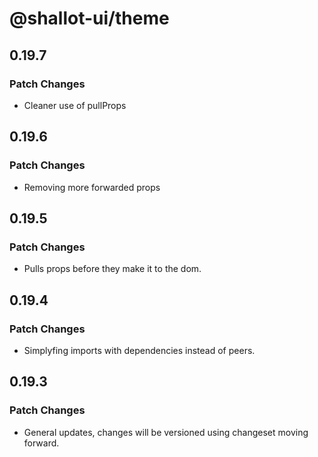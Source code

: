 # @shallot-ui/theme

## 0.19.7

### Patch Changes

- Cleaner use of pullProps

## 0.19.6

### Patch Changes

- Removing more forwarded props

## 0.19.5

### Patch Changes

- Pulls props before they make it to the dom.

## 0.19.4

### Patch Changes

- Simplyfing imports with dependencies instead of peers.

## 0.19.3

### Patch Changes

- General updates, changes will be versioned using changeset moving forward.

